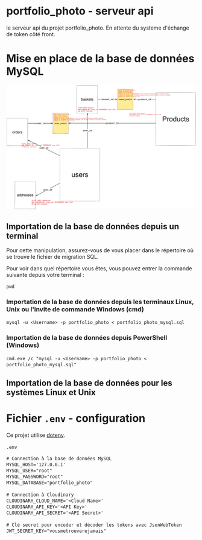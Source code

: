 # portfolio_photo - serveur api

le serveur api du projet portfolio_photo. En attente du systeme d'échange de token côté front.

# Mise en place de la base de données MySQL

![Architecture de la base de données du projet portfolio_photo](https://github.com/mathieuCstn/portfolio_photo_api_back/blob/42359c35b63be38101b561b40dcdca3d16419957/readme_assets/bdd_architecture_portfolio_photo-2023-03-24-0007.png)

## Importation de la base de données depuis un terminal

Pour cette manipulation, assurez-vous de vous placer dans le répertoire où se trouve le fichier de migration SQL.

Pour voir dans quel répertoire vous êtes, vous pouvez entrer la commande suivante depuis votre terminal :
```
pwd
```

### Importation de la base de données depuis les terminaux Linux, Unix ou l'invite de commande Windows (cmd)
```
mysql -u <Username> -p portfolio_photo < portfolio_photo_mysql.sql
```

### Importation de la base de données depuis PowerShell (Windows)
```
cmd.exe /c "mysql -u <Username> -p portfolio_photo < portfolio_photo_mysql.sql"
```

## Importation de la base de données pour les systèmes Linux et Unix

# Fichier `.env` - configuration

Ce projet utilise [dotenv](https://github.com/motdotla/dotenv#readme).

`.env`
```
# Connection à la base de données MySQL
MYSQL_HOST='127.0.0.1'
MYSQL_USER="root"
MYSQL_PASSWORD="root"
MYSQL_DATABASE="portfolio_photo"

# Connection à Cloudinary
CLOUDINARY_CLOUD_NAME='<Cloud Name>'
CLOUDINARY_API_KEY='<API Key>'
CLOUDINARY_API_SECRET='<API Secret>'

# Clé secret pour encoder et décoder les tokens avec JsonWebToken
JWT_SECRET_KEY="vousmetrouverejamais"
```
